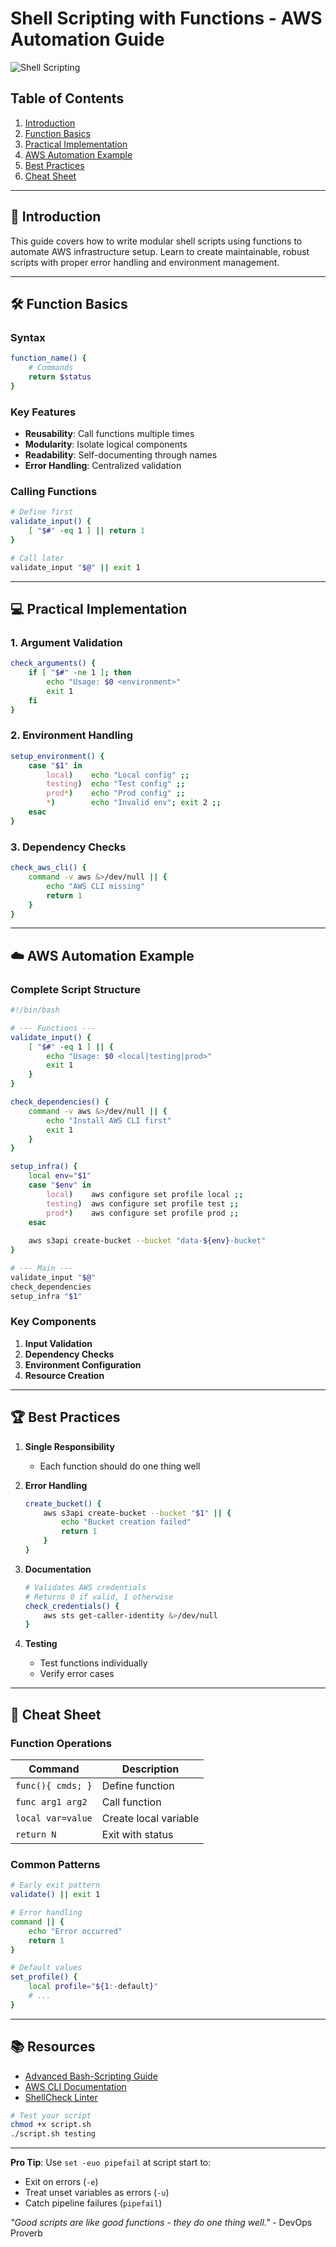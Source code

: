 # **Shell Scripting with Functions - AWS Automation Guide**

![Shell Scripting](https://miro.medium.com/v2/resize:fit:1400/1*_X8S7kXY4e8S6XUx8Q2z3w.png)

## **Table of Contents**
1. [Introduction](#-introduction)
2. [Function Basics](#-function-basics)
3. [Practical Implementation](#-practical-implementation)
4. [AWS Automation Example](#-aws-automation-example)
5. [Best Practices](#-best-practices)
6. [Cheat Sheet](#-cheat-sheet)

---

## **📝 Introduction**
This guide covers how to write modular shell scripts using functions to automate AWS infrastructure setup. Learn to create maintainable, robust scripts with proper error handling and environment management.

---

## **🛠️ Function Basics**

### **Syntax**
```bash
function_name() {
    # Commands
    return $status
}
```

### **Key Features**
- **Reusability**: Call functions multiple times
- **Modularity**: Isolate logical components
- **Readability**: Self-documenting through names
- **Error Handling**: Centralized validation

### **Calling Functions**
```bash
# Define first
validate_input() {
    [ "$#" -eq 1 ] || return 1
}

# Call later
validate_input "$@" || exit 1
```

---

## **💻 Practical Implementation**

### **1. Argument Validation**
```bash
check_arguments() {
    if [ "$#" -ne 1 ]; then
        echo "Usage: $0 <environment>"
        exit 1
    fi
}
```

### **2. Environment Handling**
```bash
setup_environment() {
    case "$1" in
        local)    echo "Local config" ;;
        testing)  echo "Test config" ;;
        prod*)    echo "Prod config" ;;
        *)        echo "Invalid env"; exit 2 ;;
    esac
}
```

### **3. Dependency Checks**
```bash
check_aws_cli() {
    command -v aws &>/dev/null || {
        echo "AWS CLI missing"
        return 1
    }
}
```

---

## **☁️ AWS Automation Example**

### **Complete Script Structure**
```bash
#!/bin/bash

# --- Functions ---
validate_input() {
    [ "$#" -eq 1 ] || {
        echo "Usage: $0 <local|testing|prod>"
        exit 1
    }
}

check_dependencies() {
    command -v aws &>/dev/null || {
        echo "Install AWS CLI first"
        exit 1
    }
}

setup_infra() {
    local env="$1"
    case "$env" in
        local)    aws configure set profile local ;;
        testing)  aws configure set profile test ;;
        prod*)    aws configure set profile prod ;;
    esac
    
    aws s3api create-bucket --bucket "data-${env}-bucket"
}

# --- Main ---
validate_input "$@"
check_dependencies
setup_infra "$1"
```

### **Key Components**
1. **Input Validation**
2. **Dependency Checks**
3. **Environment Configuration**
4. **Resource Creation**

---

## **🏆 Best Practices**

1. **Single Responsibility**
   - Each function should do one thing well

2. **Error Handling**
   ```bash
   create_bucket() {
       aws s3api create-bucket --bucket "$1" || {
           echo "Bucket creation failed"
           return 1
       }
   }
   ```

3. **Documentation**
   ```bash
   # Validates AWS credentials
   # Returns 0 if valid, 1 otherwise
   check_credentials() {
       aws sts get-caller-identity &>/dev/null
   }
   ```

4. **Testing**
   - Test functions individually
   - Verify error cases

---

## **📜 Cheat Sheet**

### **Function Operations**
| Command | Description |
|---------|-------------|
| `func(){ cmds; }` | Define function |
| `func arg1 arg2` | Call function |
| `local var=value` | Create local variable |
| `return N` | Exit with status |

### **Common Patterns**
```bash
# Early exit pattern
validate() || exit 1

# Error handling
command || {
    echo "Error occurred"
    return 1
}

# Default values
set_profile() {
    local profile="${1:-default}"
    # ...
}
```

---

## **📚 Resources**
- [Advanced Bash-Scripting Guide](https://tldp.org/LDP/abs/html/)
- [AWS CLI Documentation](https://awscli.amazonaws.com/v2/documentation/api/latest/reference/index.html)
- [ShellCheck Linter](https://www.shellcheck.net/)

```bash
# Test your script
chmod +x script.sh
./script.sh testing
```

---

**Pro Tip**: Use `set -euo pipefail` at script start to:
- Exit on errors (`-e`)
- Treat unset variables as errors (`-u`)
- Catch pipeline failures (`pipefail`)

*"Good scripts are like good functions - they do one thing well."* - DevOps Proverb
